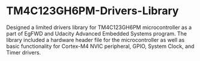 # TM4C123GH6PM-Drivers-Library
Designed a limited drivers library for TM4C123GH6PM microcontroller as a part of EgFWD and Udacity Advanced Embedded Systems program. The library included a hardware header file for the microcontroller as well as basic functionality for Cortex-M4 NVIC peripheral, GPIO, System Clock, and Timer drivers.
 